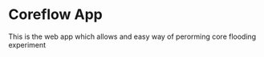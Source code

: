 # Coreflow App

This is the web app which allows and easy way of perorming core flooding experiment
